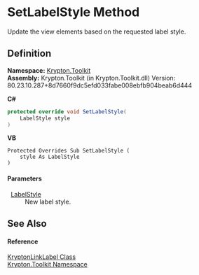 # SetLabelStyle Method


Update the view elements based on the requested label style.



## Definition
**Namespace:** <a href="79d2eac2-21f4-54ff-7552-b20c33c30600.md">Krypton.Toolkit</a>  
**Assembly:** Krypton.Toolkit (in Krypton.Toolkit.dll) Version: 80.23.10.287+8d7660f9dc5efd033fabe008ebfb904beab6d444

**C#**
``` C#
protected override void SetLabelStyle(
	LabelStyle style
)
```
**VB**
``` VB
Protected Overrides Sub SetLabelStyle ( 
	style As LabelStyle
)
```



#### Parameters
<dl><dt>  <a href="193b17d5-a258-8d47-0ddd-e4657473a0cc.md">LabelStyle</a></dt><dd>New label style.</dd></dl>

## See Also


#### Reference
<a href="34b6d7c7-bb62-8b85-b95d-0e0e617f9c83.md">KryptonLinkLabel Class</a>  
<a href="79d2eac2-21f4-54ff-7552-b20c33c30600.md">Krypton.Toolkit Namespace</a>  
